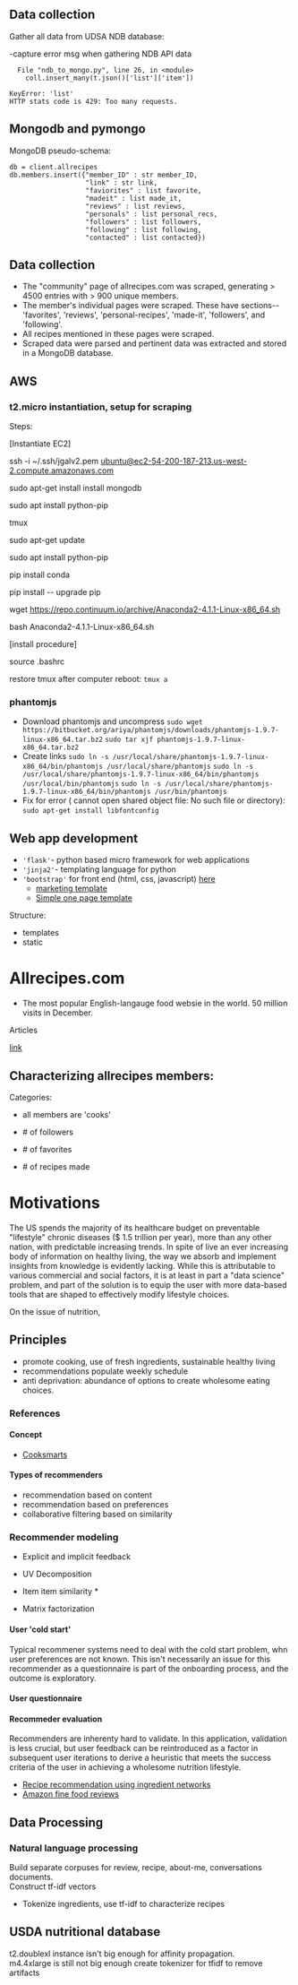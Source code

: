 
## Data collection 

Gather all data from UDSA NDB database: 

-capture error msg when gathering NDB API data  

```Traceback (most recent call last):
  File "ndb_to_mongo.py", line 26, in <module>
    coll.insert_many(t.json()['list']['item'])
    
KeyError: 'list'
HTTP stats code is 429: Too many requests.  
```


## Mongodb and pymongo 

MongoDB pseudo-schema: 
```
db = client.allrecipes 
db.members.insert({"member_ID" : str member_ID, 
                   "link" : str link,
                   "faviorites" : list favorite, 
                   "madeit" : list made_it, 
                   "reviews" : list reviews, 
                   "personals" : list personal_recs, 
                   "followers" : list followers, 
                   "following" : list following, 
                   "contacted" : list contacted})
```

## Data collection 

* The "community" page of allrecipes.com was scraped, generating > 4500 entries with > 900 unique members.  
* The member's individual pages were scraped.  These have sections-- 'favorites', 'reviews', 'personal-recipes', 'made-it', 'followers', and 'following'.  
* All recipes mentioned in these pages were scraped.  
* Scraped data were parsed and pertinent data was extracted and stored in a MongoDB database.  


## AWS
### t2.micro instantiation, setup for scraping 
Steps: 

[Instantiate EC2] 

ssh -i ~/.ssh/jgalv2.pem  ubuntu@ec2-54-200-187-213.us-west-2.compute.amazonaws.com

sudo apt-get install install mongodb 

sudo apt install python-pip

tmux 

sudo apt-get update 

sudo apt install python-pip

pip install conda 

pip install -- upgrade pip 

wget https://repo.continuum.io/archive/Anaconda2-4.1.1-Linux-x86_64.sh

bash Anaconda2-4.1.1-Linux-x86_64.sh

[install procedure] 

source .bashrc

restore tmux after computer reboot: `tmux a`

### phantomjs 
- Download phantomjs and uncompress
`sudo wget https://bitbucket.org/ariya/phantomjs/downloads/phantomjs-1.9.7-linux-x86_64.tar.bz2`
`sudo tar xjf phantomjs-1.9.7-linux-x86_64.tar.bz2`
- Create links 
`sudo ln -s /usr/local/share/phantomjs-1.9.7-linux-x86_64/bin/phantomjs /usr/local/share/phantomjs`
`sudo ln -s /usr/local/share/phantomjs-1.9.7-linux-x86_64/bin/phantomjs /usr/local/bin/phantomjs`
`sudo ln -s /usr/local/share/phantomjs-1.9.7-linux-x86_64/bin/phantomjs /usr/bin/phantomjs`
- Fix for error ( cannot open shared object file: No such file or directory): 
`sudo apt-get install libfontconfig`



## Web app development  
* `'flask'`- python based micro framework for web applications
* `'jinja2'`- templating language for python 
* `'bootstrap'` for front end (html, css, javascript) [here](https://www.w3schools.com/bootstrap/bootstrap_templates.asp)
  * [marketing template](https://www.w3schools.com/bootstrap/tryit.asp?filename=trybs_temp_marketing&stacked=h) 
  * [Simple one page template](https://startbootstrap.com/template-overviews/one-page-wonder/)

Structure: 
  * templates 
  * static 


# Allrecipes.com 
- The most popular English-langauge food websie in the world.  50 million visits in December.  

Articles 

[link](http://www.slate.com/articles/life/food/2016/05/allrecipes_reveals_the_enormous_gap_between_foodie_culture_and_what_americans.html)

 
 ## 

## Characterizing allrecipes members: 

Categories: 
* all members are 'cooks' 

* \# of followers 
* \# of favorites 
* \# of recipes made 

# Motivations 

The US spends the majority of its healthcare budget on preventable "lifestyle" chronic diseases ($ 1.5 trillion per year), more than any other nation, with predictable increasing trends.  In spite of live an ever increasing body of information on healthy living, the way we absorb and implement insights from knowledge is evidently lacking.  While this is attributable to various commercial and social factors, it is at least in part a "data science" problem, and part of the solution is to equip the user with more data-based tools that are shaped to effectively modify lifestyle choices.  

On the issue of nutrition, 

## Principles 
* promote cooking, use of fresh ingredients, sustainable healthy living 
* recommendations populate weekly schedule 
* anti deprivation: abundance of options to create wholesome eating choices.  

### References 

#### Concept
- [Cooksmarts](https://www.cooksmarts.com/weekly-meal-plan-service/)  

#### Types of recommenders
* recommendation based on content 
* recommendation based on preferences 
* collaborative filtering based on similarity 

### Recommender modeling 
* Explicit and implicit feedback 
* UV Decomposition


* Item item similarity * 

* Matrix factorization 


#### User 'cold start' 

Typical recommener systems need to deal with the cold start problem, whn user preferences are not known.  This isn't necessarily an issue for this recommender as a questionnaire is part of the onboarding process, and the outcome is exploratory.  

#### User questionnaire 

#### Recommeder evaluation 
Recommenders are inherenty hard to validate.  In this application, validation is less crucial, but user feedback can be reintroduced as a factor in subsequent user iterations to derive a heuristic that meets the success criteria of the user in achieving a wholesome nutrition lifestyle.  


- [Recipe recommendation using ingredient networks](http://lazerlab.net/publication/recipe-recommendation-using-ingredient-networks)
- [Amazon fine food reviews](https://snap.stanford.edu/data/web-FineFoods.html) 

## Data Processing 
### Natural language processing 

Build separate corpuses for review, recipe, about-me, conversations documents.  
Construct tf-idf vectors 

* Tokenize ingredients, use tf-idf to characterize recipes 

## USDA nutritional database 

t2.doublexl instance isn't big enough for affinity propagation.  
m4.4xlarge is still not big enough 
create tokenizer for tfidf to remove artifacts 

